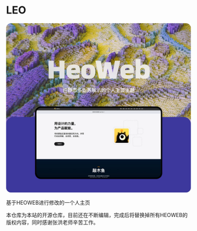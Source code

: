 # LEO

![](/img/cover.webp)

基于HEOWEB进行修改的一个人主页

本仓库为本站的开源仓库，目前还在不断编辑，完成后将替换掉所有HEOWEB的版权内容，同时感谢张洪老师辛苦工作。

